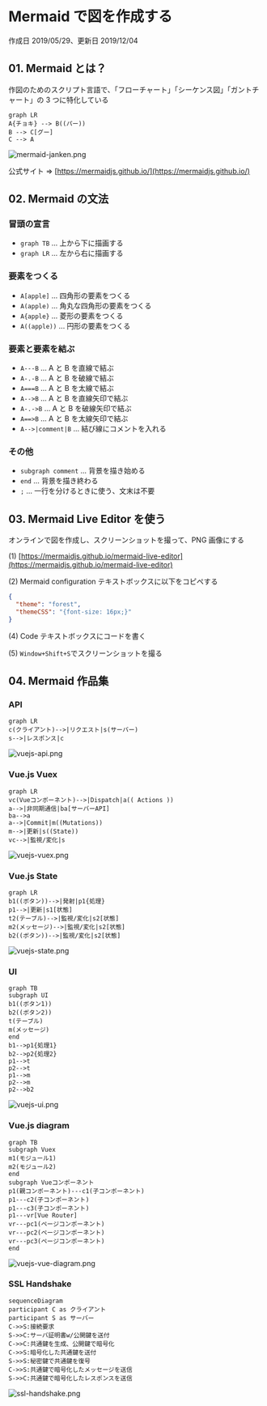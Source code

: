 # Mermaid で図を作成する

作成日 2019/05/29、更新日 2019/12/04

## 01. Mermaid とは？

作図のためのスクリプト言語で、「フローチャート」「シーケンス図」「ガントチャート」の 3 つに特化している

```text
graph LR
A{チョキ} --> B((パー))
B --> C[グー]
C --> A
```

![mermaid-janken.png](https://imgur.com/ic81BTm.png)

公式サイト => [https://mermaidjs.github.io/](https://mermaidjs.github.io/)

## 02. Mermaid の文法

### 冒頭の宣言

- `graph TB` ... 上から下に描画する
- `graph LR` ... 左から右に描画する

### 要素をつくる

- `A[apple]` ... 四角形の要素をつくる
- `A(apple)` ... 角丸な四角形の要素をつくる
- `A{apple}` ... 菱形の要素をつくる
- `A((apple))` ... 円形の要素をつくる

### 要素と要素を結ぶ

- `A---B` ... A と B を直線で結ぶ
- `A-.-B` ... A と B を破線で結ぶ
- `A===B` ... A と B を太線で結ぶ
- `A-->B` ... A と B を直線矢印で結ぶ
- `A-.->B` ... A と B を破線矢印で結ぶ
- `A==>B` ... A と B を太線矢印で結ぶ
- `A-->|comment|B` ... 結び線にコメントを入れる

### その他

- `subgraph comment` ... 背景を描き始める
- `end` ... 背景を描き終わる
- `;` ... 一行を分けるときに使う、文末は不要

## 03. Mermaid Live Editor を使う

オンラインで図を作成し、スクリーンショットを撮って、PNG 画像にする

(1) [https://mermaidjs.github.io/mermaid-live-editor](https://mermaidjs.github.io/mermaid-live-editor)

(2) Mermaid configuration テキストボックスに以下をコピペする

```json
{
  "theme": "forest",
  "themeCSS": "{font-size: 16px;}"
}
```

(4) Code テキストボックスにコードを書く

(5) `Window+Shift+S`でスクリーンショットを撮る

## 04. Mermaid 作品集

### API

```text
graph LR
c(クライアント)-->|リクエスト|s(サーバー)
s-->|レスポンス|c
```

![vuejs-api.png](https://imgur.com/N5285pG.png)

### Vue.js Vuex

```text
graph LR
vc(Vueコンポーネント)-->|Dispatch|a(( Actions ))
a-->|非同期通信|ba[サーバーAPI]
ba-->a
a-->|Commit|m((Mutations))
m-->|更新|s((State))
vc-->|監視/変化|s
```

![vuejs-vuex.png](https://imgur.com/kbJlg2g.png)

### Vue.js State

```text
graph LR
b1((ボタン))-->|発射|p1{処理}
p1-->|更新|s1[状態]
t2(テーブル)-->|監視/変化|s2[状態]
m2(メッセージ)-->|監視/変化|s2[状態]
b2((ボタン))-->|監視/変化|s2[状態]
```

![vuejs-state.png](https://imgur.com/gGeXjk4.png)

### UI

```text
graph TB
subgraph UI
b1((ボタン1))
b2((ボタン2))
t(テーブル)
m(メッセージ)
end
b1-->p1{処理1}
b2-->p2{処理2}
p1-->t
p2-->t
p1-->m
p2-->m
p2-->b2
```

![vuejs-ui.png](https://imgur.com/CjnWSRB.png)

### Vue.js diagram

```text
graph TB
subgraph Vuex
m1(モジュール1)
m2(モジュール2)
end
subgraph Vueコンポーネント
p1(親コンポーネント)---c1(子コンポーネント)
p1---c2(子コンポーネント)
p1---c3(子コンポーネント)
p1---vr[Vue Router]
vr---pc1(ページコンポーネント)
vr---pc2(ページコンポーネント)
vr---pc3(ページコンポーネント)
end
```

![vuejs-vue-diagram.png](https://imgur.com/pj3ny5E.png)

### SSL Handshake

```text
sequenceDiagram
participant C as クライアント
participant S as サーバー
C->>S:接続要求
S->>C:サーバ証明書w/公開鍵を送付
C->>C:共通鍵を生成、公開鍵で暗号化
C->>S:暗号化した共通鍵を送付
S->>S:秘密鍵で共通鍵を復号
C->>S:共通鍵で暗号化したメッセージを送信
S->>C:共通鍵で暗号化したレスポンスを送信
```

![ssl-handshake.png](https://imgur.com/KcdD0ZF.png)
